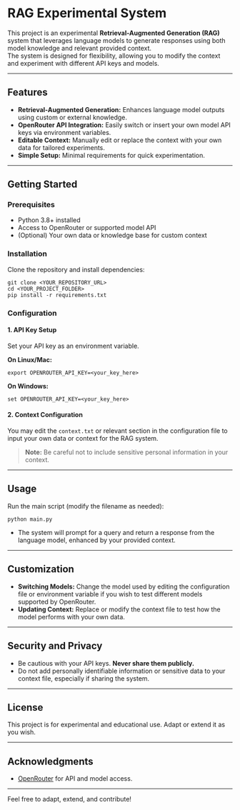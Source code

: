 # RAG Experimental System

This project is an experimental **Retrieval-Augmented Generation (RAG)** system that leverages language models to generate responses using both model knowledge and relevant provided context.  
The system is designed for flexibility, allowing you to modify the context and experiment with different API keys and models.

---

## Features

- **Retrieval-Augmented Generation:** Enhances language model outputs using custom or external knowledge.
- **OpenRouter API Integration:** Easily switch or insert your own model API keys via environment variables.
- **Editable Context:** Manually edit or replace the context with your own data for tailored experiments.
- **Simple Setup:** Minimal requirements for quick experimentation.

---

## Getting Started

### Prerequisites

- Python 3.8+ installed
- Access to OpenRouter or supported model API
- (Optional) Your own data or knowledge base for custom context

### Installation

Clone the repository and install dependencies:
```
git clone <YOUR_REPOSITORY_URL>
cd <YOUR_PROJECT_FOLDER>
pip install -r requirements.txt
```

### Configuration

#### 1. API Key Setup

Set your API key as an environment variable.

**On Linux/Mac:**
```
export OPENROUTER_API_KEY=<your_key_here>
```

**On Windows:**
```
set OPENROUTER_API_KEY=<your_key_here>
```

#### 2. Context Configuration

You may edit the `context.txt` or relevant section in the configuration file to input your own data or context for the RAG system.

> **Note:** Be careful not to include sensitive personal information in your context.

---

## Usage

Run the main script (modify the filename as needed):


```
python main.py
```

- The system will prompt for a query and return a response from the language model, enhanced by your provided context.

---

## Customization

- **Switching Models:** Change the model used by editing the configuration file or environment variable if you wish to test different models supported by OpenRouter.
- **Updating Context:** Replace or modify the context file to test how the model performs with your own data.

---

## Security and Privacy

- Be cautious with your API keys. **Never share them publicly.**
- Do not add personally identifiable information or sensitive data to your context file, especially if sharing the system.

---

## License

This project is for experimental and educational use. Adapt or extend it as you wish.

---

## Acknowledgments

- [OpenRouter](https://openrouter.ai/) for API and model access.

---

Feel free to adapt, extend, and contribute!




